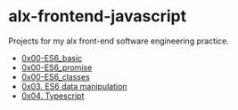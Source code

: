 # alx-frontend-javascript
 Projects for my alx front-end software engineering practice.

+ [0x00-ES6_basic](./0x00-ES6_basic)
+ [0x00-ES6_promise](./0x00-ES6_promise)
+ [0x00-ES6_classes](./0x00-ES6_classes)
+ [0x03. ES6 data manipulation](./0x03-ES6_data_manipulation)
+ [0x04. Typescript
](./0x04-TypeScript)